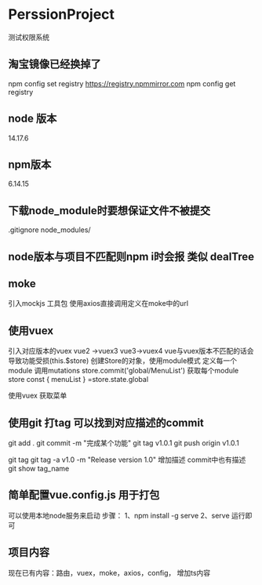 # PerssionProject
测试权限系统
## 淘宝镜像已经换掉了 
npm config set registry https://registry.npmmirror.com
npm config get registry
## node 版本
14.17.6
## npm版本
6.14.15
## 下载node_module时要想保证文件不被提交
.gitignore
node_modules/
## node版本与项目不匹配则npm i时会报 类似 dealTree

## moke 
引入mockjs 工具包 使用axios直接调用定义在moke中的url

## 使用vuex
引入对应版本的vuex vue2 ->vuex3  vue3->vuex4 vue与vuex版本不匹配的话会导致功能受损(this.$store)
创建Store的对象，使用module模式
定义每一个module 
调用mutations     store.commit('global/MenuList')
获取每个module store    const { menuList } =store.state.global

使用vuex 获取菜单

## 使用git 打tag 可以找到对应描述的commit

git add .
git commit -m "完成某个功能"
git tag v1.0.1
git push origin v1.0.1

git tag
git tag -a v1.0 -m "Release version 1.0" 增加描述  commit中也有描述
git show tag_name 

## 简单配置vue.config.js 用于打包
   可以使用本地node服务来启动
   步骤：
       1、npm install -g serve
       2、serve
    运行即可


## 项目内容
现在已有内容：路由，vuex，moke，axios，config，
增加ts内容








